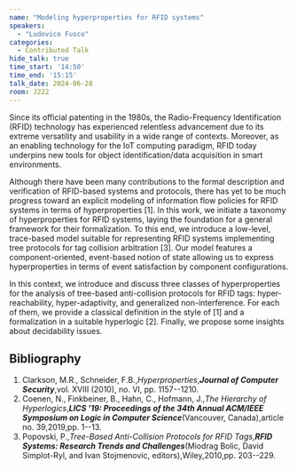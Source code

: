 ```yaml
---
name: "Modeling hyperproperties for RFID systems"
speakers:
  - "Ludovico Fusco"
categories:
  - Contributed Talk
hide_talk: true
time_start: '14:50'
time_end: '15:15'
talk_date: 2024-06-28
room: J222
---
```



  



Since its official patenting in the 1980s, the Radio-Frequency Identification (RFID) technology has experienced relentless advancement due to its extreme versatility and usability in a wide range of contexts. Moreover, as an enabling technology for the IoT computing paradigm, RFID today underpins new tools for object identification/data acquisition in smart environments.

Although there have been many contributions to the formal description and verification of RFID-based systems and protocols, there has yet to be much progress toward an explicit modeling of information flow policies for RFID systems in terms of hyperproperties [1]. In this work, we initiate a taxonomy of hyperproperties for RFID systems, laying the foundation for a general framework for their formalization. To this end, we introduce a low-level, trace-based model suitable for representing RFID systems implementing tree protocols for tag collision arbitration [3]. Our model features a component-oriented, event-based notion of state allowing us to express hyperproperties in terms of event satisfaction by component configurations. 

In this context, we introduce and discuss three classes of hyperproperties for the analysis of tree-based anti-collision protocols for RFID tags: hyper-reachability, hyper-adaptivity, and generalized non-interference. For each of them, we provide a classical definition in the style of [1] and a formalization in a suitable hyperlogic [2]. Finally, we propose some insights about decidability issues.


## Bibliography

1. Clarkson, M.R., Schneider, F.B.,_Hyperproperties_,**_Journal of Computer Security_**,vol. XVIII (2010), no. VI, pp. 1157--1210.
2. Coenen, N., Finkbeiner, B., Hahn, C., Hofmann, J.,_The Hierarchy of Hyperlogics_,**_LICS '19: Proceedings of the 34th Annual ACM/IEEE Symposium on Logic in Computer Science_**(Vancouver, Canada),article no. 39,2019,pp. 1--13.
3. Popovski, P.,_Tree-Based Anti-Collision Protocols for RFID Tags_,**_RFID Systems: Research Trends and Challenges_**(Miodrag Bolic, David Simplot-Ryl, and Ivan Stojmenovic, editors),Wiley,2010,pp. 203--229.




